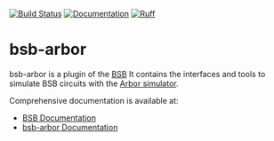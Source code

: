 [![Build Status](https://github.com/dbbs-lab/bsb/actions/workflows/main.yml/badge.svg)](https://github.com/dbbs-lab/bsb/actions/workflows/main.yml)
[![Documentation](https://readthedocs.org/projects/bsb-arbor/badge/?version=latest)](https://bsb-arbor.readthedocs.io/en/latest/?badge=latest)
[![Ruff](https://img.shields.io/endpoint?url=https://raw.githubusercontent.com/astral-sh/ruff/main/assets/badge/v2.json)](https://github.com/astral-sh/ruff)

# bsb-arbor

bsb-arbor is a plugin of the [BSB](https://github.com/dbbs-lab/bsb)
It contains the interfaces and tools to simulate BSB circuits with the 
[Arbor simulator](https://arbor-sim.org/).

Comprehensive documentation is available at:

* [BSB Documentation](https://bsb.readthedocs.io/en/latest)
* [bsb-arbor Documentation](https://bsb-arbor.readthedocs.io/en/latest)

